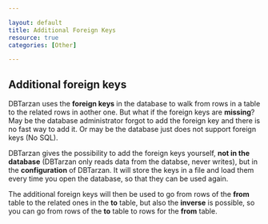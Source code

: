 ```yaml
---

layout: default
title: Additional Foreign Keys
resource: true
categories: [Other]

---
```


## Additional foreign keys

DBTarzan uses the **foreign keys** in the database to walk from rows in a table to the related rows in aother one.
But what if the foreign keys are **missing**?
May be the database administrator forgot to add the foreign key and there is no fast way to add it.
Or may be the database just does not support foreign keys (No SQL).

DBTarzan gives the possibility to add the foreign keys yourself, **not in the database** (DBTarzan only reads data from the databse, never writes), but in the **configuration** of DBTarzan.
It will store the keys in a file and load them every time you open the database, so that they can be used again.

The additional foreign keys will then be used to go from rows of the **from** table to the related ones in the **to** table, but also the **inverse** is possible, so you can go from rows of the **to** table to rows for the **from** table.





